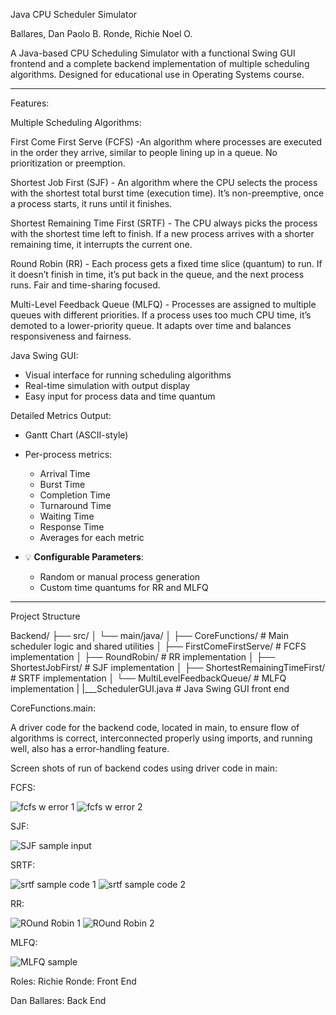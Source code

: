 Java CPU Scheduler Simulator

Ballares, Dan Paolo B.
Ronde, Richie Noel O.

A Java-based CPU Scheduling Simulator with a functional Swing GUI frontend and 
a complete backend implementation of multiple scheduling algorithms. 
Designed for educational use in Operating Systems course.

---

Features:

Multiple Scheduling Algorithms:

First Come First Serve (FCFS)
    -An algorithm where processes are executed in the order they arrive, similar to people lining up in a queue.
      No prioritization or preemption.

Shortest Job First (SJF)
    - An algorithm where the CPU selects the process with the shortest total burst time (execution time).
      It’s non-preemptive, once a process starts, it runs until it finishes.

Shortest Remaining Time First (SRTF)
    - The CPU always picks the process with the shortest time left to finish.
      If a new process arrives with a shorter remaining time, it interrupts the current one.


Round Robin (RR)
    - Each process gets a fixed time slice (quantum) to run. If it doesn’t finish in time, 
      it’s put back in the queue, and the next process runs.
      Fair and time-sharing focused.

Multi-Level Feedback Queue (MLFQ)
    - Processes are assigned to multiple queues with different priorities.
      If a process uses too much CPU time, it’s demoted to a lower-priority queue.
      It adapts over time and balances responsiveness and fairness.

Java Swing GUI:

  - Visual interface for running scheduling algorithms
  - Real-time simulation with output display
  - Easy input for process data and time quantum

 Detailed Metrics Output:

- Gantt Chart (ASCII-style)
- Per-process metrics:
    - Arrival Time
    - Burst Time
    - Completion Time
    - Turnaround Time
    - Waiting Time
    - Response Time
  - Averages for each metric

- 💡 **Configurable Parameters**:
  - Random or manual process generation
  - Custom time quantums for RR and MLFQ

---

Project Structure

Backend/
├── src/
│ └── main/java/
│ ├── CoreFunctions/ # Main scheduler logic and shared utilities
│ ├── FirstComeFirstServe/ # FCFS implementation
│ ├── RoundRobin/ # RR implementation
│ ├── ShortestJobFirst/ # SJF implementation
│ ├── ShortestRemainingTimeFirst/ # SRTF implementation
│ └── MultiLevelFeedbackQueue/ # MLFQ implementation
|
|___SchedulerGUI.java # Java Swing GUI front end


CoreFunctions.main:

A driver code for the backend code, located in main, to ensure flow of algorithms is 
correct, interconnected properly using imports, and running well, also has a error-handling feature.

Screen shots of run of backend codes using driver code in main:

FCFS:

![fcfs w error 1](https://github.com/user-attachments/assets/95273ce2-a97b-45db-b092-197534eb6bf3)
![fcfs w error 2](https://github.com/user-attachments/assets/fdc80374-2190-4694-8484-d2b80357f9db)

SJF:

![SJF sample input](https://github.com/user-attachments/assets/5ccb0fec-9500-4982-86ae-e0db56be15fa)

SRTF:

![srtf sample code 1](https://github.com/user-attachments/assets/25431db7-7938-448f-978c-12099a6fa80a)
![srtf sample code 2](https://github.com/user-attachments/assets/38dbd89f-4ea9-443f-9568-0ea51910949f)

RR:

![ROund Robin 1](https://github.com/user-attachments/assets/baad0d14-2aea-41e7-9769-bfd12afb2270)
![ROund Robin 2](https://github.com/user-attachments/assets/fdadee8b-3246-4c47-9117-51ca6376817c)

MLFQ:

![MLFQ sample](https://github.com/user-attachments/assets/a8349514-0fd3-4ff9-98d4-adf8f3dcb712)


Roles:
Richie Ronde: Front End

Dan Ballares: Back End
